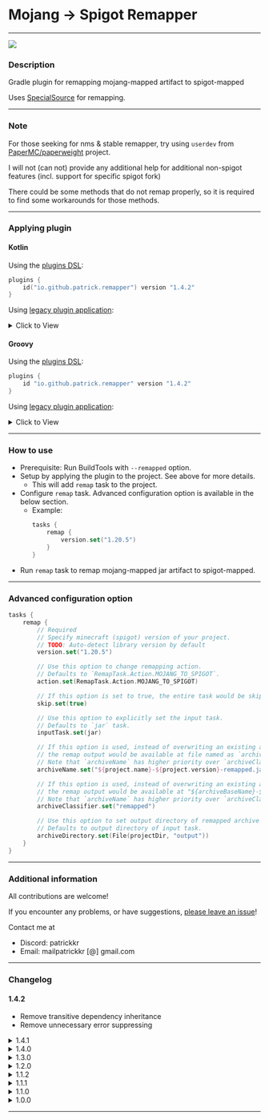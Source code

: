 # Mojang -> Spigot Remapper

---

[![](https://img.shields.io/gradle-plugin-portal/v/io.github.patrick.remapper?style=for-the-badge)](https://plugins.gradle.org/plugin/io.github.patrick.remapper)

### Description

Gradle plugin for remapping mojang-mapped artifact to spigot-mapped

Uses [SpecialSource](https://github.com/md-5/SpecialSource) for remapping.

---

### Note

For those seeking for nms & stable remapper, try using `userdev` from [PaperMC/paperweight](https://github.com/PaperMC/paperweight) project.

I will not (can not) provide any additional help for additional non-spigot features (incl. support for specific spigot fork)

There could be some methods that do not remap properly, so it is required to find some workarounds for those methods.

---

### Applying plugin

#### Kotlin

Using the [plugins DSL](https://docs.gradle.org/current/userguide/plugins.html#sec:plugins_block):

```kotlin
plugins {
    id("io.github.patrick.remapper") version "1.4.2"
}
```

Using [legacy plugin application](https://docs.gradle.org/current/userguide/plugins.html#sec:old_plugin_application):
<details><summary>Click to View</summary>

```kotlin
buildscript {
    repositories {
        maven {
            url = uri("https://plugins.gradle.org/m2/")
        }
    }
    dependencies {
        classpath("io.github.patrick-choe:mojang-spigot-remapper:1.4.2")
    }
}

apply(plugin = "io.github.patrick.remapper")
```
</details>

#### Groovy

Using the [plugins DSL](https://docs.gradle.org/current/userguide/plugins.html#sec:plugins_block):

```groovy
plugins {
    id "io.github.patrick.remapper" version "1.4.2"
}
```

Using [legacy plugin application](https://docs.gradle.org/current/userguide/plugins.html#sec:old_plugin_application):
<details><summary>Click to View</summary>

```groovy
buildscript {
    repositories {
        maven {
            url "https://plugins.gradle.org/m2/"
        }
    }
    dependencies {
        classpath "io.github.patrick-choe:mojang-spigot-remapper:1.4.2"
    }
}

apply plugin: "io.github.patrick.remapper"
```
</details>

---

### How to use

- Prerequisite: Run BuildTools with `--remapped` option.
- Setup by applying the plugin to the project. See above for more details.
    - This will add `remap` task to the project.
- Configure `remap` task. Advanced configuration option is available in the below section.
    - Example:
       ```kotlin
       tasks {
           remap {
               version.set("1.20.5")
           }
       }
       ```
- Run `remap` task to remap mojang-mapped jar artifact to spigot-mapped.

---

### Advanced configuration option

```kotlin
tasks {
    remap {
        // Required
        // Specify minecraft (spigot) version of your project.
        // TODO: Auto-detect library version by default
        version.set("1.20.5")

        // Use this option to change remapping action.
        // Defaults to `RemapTask.Action.MOJANG_TO_SPIGOT`.
        action.set(RemapTask.Action.MOJANG_TO_SPIGOT)

        // If this option is set to true, the entire task would be skipped.
        skip.set(true)

        // Use this option to explicitly set the input task.
        // Defaults to `jar` task.
        inputTask.set(jar)

        // If this option is used, instead of overwriting an existing artifact,
        // the remap output would be available at file named as `archiveName`.
        // Note that `archiveName` has higher priority over `archiveClassifier`. 
        archiveName.set("${project.name}-${project.version}-remapped.jar")

        // If this option is used, instead of overwriting an existing artifact,
        // the remap output would be available at "${archiveBaseName}-${archiveVersion}-${archiveClassifier}.jar"
        // Note that `archiveName` has higher priority over `archiveClassifier`. 
        archiveClassifier.set("remapped")

        // Use this option to set output directory of remapped archive file.
        // Defaults to output directory of input task.
        archiveDirectory.set(File(projectDir, "output"))
    }
}
```

---

### Additional information

All contributions are welcome!

If you encounter any problems, or have suggestions, [please leave an issue](https://github.com/patrick-choe/mojang-spigot-remapper/issues)!

Contact me at

- Discord: patrickkr
- Email: mailpatrickkr [@] gmail.com

---

### Changelog

#### 1.4.2

- Remove transitive dependency inheritance
- Remove unnecessary error suppressing

<details><summary>1.4.1</summary>

- Update library versions
- Fix deprecated gradle features (Thanks to [@gmitch215](https://github.com/gmitch215))

</details>

<details><summary>1.4.0</summary>

- Update library versions
- Modify buildscript
- Change type of `archiveDirectory` option to `DirectoryProperty` (Thanks to [@AlexProgrammerDE](https://github.com/AlexProgrammerDE))
- Change visibility of `ActualProcedure` to `internal`

</details>

<details><summary>1.3.0</summary>

- Update library versions
- Add archiveDirectory option

</details>

<details><summary>1.2.0</summary>

- Fix internal implementation of remapping
- Change configuration options

</details>

<details><summary>1.1.2</summary>

- Fix publication error from v1.1.1

</details>

<details><summary>1.1.1</summary>

- Update library versions
- Add note about `userdev`

</details>

<details><summary>1.1.0</summary>

- Add archiveName, archiveClassifier option

</details>

<details><summary>1.0.0</summary>

- Initial release

</details>

---